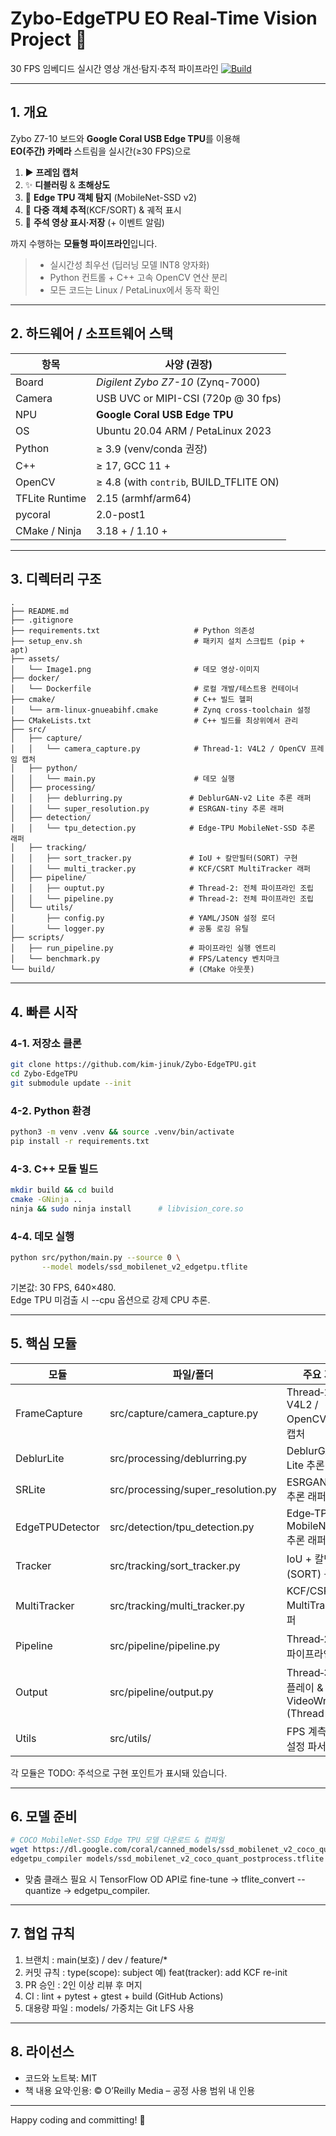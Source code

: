 # Zybo-EdgeTPU **EO Real-Time Vision** Project 🚀  
30 FPS 임베디드 실시간 영상 개선·탐지·추적 파이프라인
[![Build](https://img.shields.io/github/actions/workflow/status/your-id/zybo_eo_rt/build.yml?branch=main)](../../actions)

---

## 1. 개요
Zybo Z7-10 보드와 **Google Coral USB Edge TPU**를 이용해  
**EO(주간) 카메라** 스트림을 실시간(≥30 FPS)으로  

1. ▶️ **프레임 캡처**  
2. ✨ **디블러링** & **초해상도**  
3. 🎯 **Edge TPU 객체 탐지** (MobileNet-SSD v2)  
4. 📍 **다중 객체 추적**(KCF/SORT) & 궤적 표시  
5. 💾 **주석 영상 표시·저장** (+ 이벤트 알림)  

까지 수행하는 **모듈형 파이프라인**입니다.

> - 실시간성 최우선 (딥러닝 모델 INT8 양자화)  
> - Python 컨트롤 + C++ 고속 OpenCV 연산 분리  
> - 모든 코드는 Linux / PetaLinux에서 동작 확인

---

## 2. 하드웨어 / 소프트웨어 스택
| 항목            | 사양 (권장)                       |
|-----------------|-----------------------------------|
| Board          | *Digilent Zybo Z7-10* (Zynq-7000) |
| Camera         | USB UVC or MIPI-CSI (720p @ 30 fps) |
| NPU            | **Google Coral USB Edge TPU**      |
| OS             | Ubuntu 20.04 ARM / PetaLinux 2023 |
| Python         | ≥ 3.9 (venv/conda 권장)           |
| C++            | ≥ 17,  GCC 11 +                    |
| OpenCV         | ≥ 4.8 (with `contrib`, BUILD_TFLITE ON) |
| TFLite Runtime | 2.15 (armhf/arm64)                |
| pycoral        | 2.0-post1                         |
| CMake / Ninja  | 3.18 + / 1.10 +                   |

---

## 3. 디렉터리 구조
``` text
.
├── README.md
├── .gitignore
├── requirements.txt                     # Python 의존성
├── setup_env.sh                         # 패키지 설치 스크립트 (pip + apt)
├── assets/
│   └── Image1.png                       # 데모 영상·이미지
├── docker/
│   └── Dockerfile                       # 로컬 개발/테스트용 컨테이너
├── cmake/                               # C++ 빌드 헬퍼
│   └── arm-linux-gnueabihf.cmake        # Zynq cross‑toolchain 설정
├── CMakeLists.txt                       # C++ 빌드를 최상위에서 관리
├── src/
│   ├── capture/
│   │   └── camera_capture.py            # Thread‑1: V4L2 / OpenCV 프레임 캡처
│   ├── python/
│   │   └── main.py                      # 데모 실행
│   ├── processing/
│   │   ├── deblurring.py               # DeblurGAN‑v2 Lite 추론 래퍼
│   │   └── super_resolution.py         # ESRGAN‑tiny 추론 래퍼
│   ├── detection/
│   │   └── tpu_detection.py            # Edge‑TPU MobileNet‑SSD 추론 래퍼
│   ├── tracking/
│   │   ├── sort_tracker.py             # IoU + 칼만필터(SORT) 구현
│   │   └── multi_tracker.py            # KCF/CSRT MultiTracker 래퍼
│   ├── pipeline/
│   │   ├── ouptut.py                   # Thread‑2: 전체 파이프라인 조립
│   │   └── pipeline.py                 # Thread‑2: 전체 파이프라인 조립
│   └── utils/
│       ├── config.py                   # YAML/JSON 설정 로더
│       └── logger.py                   # 공통 로깅 유틸
├── scripts/
│   ├── run_pipeline.py                 # 파이프라인 실행 엔트리
│   └── benchmark.py                    # FPS/Latency 벤치마크
└── build/                              # (CMake 아웃풋)
```

---

## 4. 빠른 시작

### 4-1. 저장소 클론
```bash
git clone https://github.com/kim-jinuk/Zybo-EdgeTPU.git
cd Zybo-EdgeTPU
git submodule update --init
```

### 4-2. Python 환경
```bash
python3 -m venv .venv && source .venv/bin/activate
pip install -r requirements.txt
```

### 4-3. C++ 모듈 빌드
```bash
mkdir build && cd build
cmake -GNinja ..
ninja && sudo ninja install      # libvision_core.so
```

### 4-4. 데모 실행
```bash
python src/python/main.py --source 0 \
       --model models/ssd_mobilenet_v2_edgetpu.tflite
```

기본값: 30 FPS, 640×480. \
Edge TPU 미검출 시 --cpu 옵션으로 강제 CPU 추론.

---

## 5. 핵심 모듈
| 모듈             | 파일/폴더                              | 주요 기능                                          |
| ---------------- | -------------------------------------- | ------------------------------------------------  |
| FrameCapture     | src/capture/camera_capture.py          | Thread‑1: V4L2 / OpenCV 프레임 캡처                |
| DeblurLite       | src/processing/deblurring.py           | DeblurGAN‑v2 Lite 추론 래퍼                        |
| SRLite           | src/processing/super_resolution.py     | ESRGAN‑tiny 추론 래퍼                              |
| EdgeTPUDetector  | src/detection/tpu_detection.py         | Edge‑TPU MobileNet‑SSD 추론 래퍼                   |
| Tracker          | src/tracking/sort_tracker.py           | IoU + 칼만필터(SORT) 구현                          |
| MultiTracker     | src/tracking/multi_tracker.py          | KCF/CSRT MultiTracker 래퍼                         |
| Pipeline         | src/pipeline/pipeline.py               | Thread‑2: 전체 파이프라인 조립                      |
| Output           | src/pipeline/output.py                 | Thread‑3: 디스플레이 & VideoWriter (Thread 3)      |
| Utils            | src/utils/                             | FPS 계측, 로그, 설정 파서 등                        |

각 모듈은 TODO: 주석으로 구현 포인트가 표시돼 있습니다.

---

## 6. 모델 준비
```bash
# COCO MobileNet-SSD Edge TPU 모델 다운로드 & 컴파일
wget https://dl.google.com/coral/canned_models/ssd_mobilenet_v2_coco_quant_postprocess.tflite -P models
edgetpu_compiler models/ssd_mobilenet_v2_coco_quant_postprocess.tflite
```

- 맞춤 클래스 필요 시 TensorFlow OD API로 fine-tune → tflite_convert --quantize → edgetpu_compiler.

---

## 7. 협업 규칙

1. 브랜치 : main(보호) / dev / feature/*
2. 커밋 규칙 : type(scope): subject 예) feat(tracker): add KCF re-init
3. PR 승인 : 2인 이상 리뷰 후 머지
4. CI : lint + pytest + gtest + build (GitHub Actions)
5. 대용량 파일 : models/ 가중치는 Git LFS 사용

---

## 8. 라이선스

- 코드와 노트북: MIT
- 책 내용 요약·인용: © O’Reilly Media – 공정 사용 범위 내 인용

---

Happy coding and committing! 🚀
